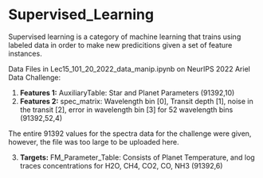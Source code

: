 # Supervised_Learning

Supervised learning is a category of machine learning that trains using labeled data in order to make new predicitions given a set of feature instances.

Data Files in Lec15_101_20_2022_data_manip.ipynb on NeurIPS 2022 Ariel Data Challenge:

1. **Features 1:** AuxiliaryTable: Star and Planet Parameters (91392,10)
2. **Features 2:** spec_matrix: Wavelength bin [0], Transit depth [1], noise in the transit [2], error in wavelength bin [3] for 52 wavelength bins (91392,52,4)

The entire 91392 values for the spectra data for the challenge were given, however, the file was too large to be uploaded here.

3. **Targets:** FM_Parameter_Table: Consists of Planet Temperature, and log traces concentrations for H2O, CH4, CO2, CO, NH3 (91392,6)
